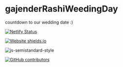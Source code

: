# gajenderRashiWeedingDay
countdown to our wedding date :) 


[![Netlify Status](https://api.netlify.com/api/v1/badges/ac89f49d-1d57-410c-917f-ce5f82a8315b/deploy-status)](https://app.netlify.com/sites/ourweddingday/deploys)

[![Website shields.io](https://img.shields.io/website-up-down-green-red/http/shields.io.svg)](http://shields.io/)

![js-semistandard-style](https://img.shields.io/badge/code%20style-semistandard-brightgreen.svg?style=flat-square)

[![GitHub contributors](https://img.shields.io/github/contributors/Naereen/StrapDown.js.svg)](https://GitHub.com/Naereen/StrapDown.js/graphs/contributors/)
